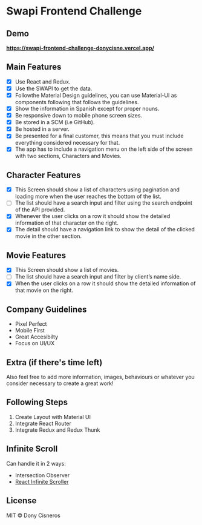 # Swapi Frontend Challenge

## Demo

**https://swapi-frontend-challenge-donycisne.vercel.app/**

## Main Features

- [x] Use React and Redux.
- [x] Use the SWAPI to get the data.
- [x] Followthe Material Design guidelines, you can use Material-UI as components following that follows the guidelines.
- [x] Show the information in Spanish except for proper nouns.
- [x] Be responsive down to mobile phone screen sizes.
- [x] Be stored in a SCM (i.e GitHub).
- [x] Be hosted in a server.
- [x] Be presented for a final customer, this means that you must include everything considered necessary for that.
- [x] The app has to include a navigation menu on the left side of the screen with two sections, Characters and Movies.

## Character Features

- [x] This Screen should show a list of characters using pagination and loading more when the user reaches the bottom of the list.
- [ ] The list should have a search input and filter using the search endpoint of the API provided.
- [x] Whenever the user clicks on a row it should show the detailed information of that character on the right.
- [x] The detail should have a navigation link to show the detail of the clicked movie in the other section.

## Movie Features

- [x] This Screen should show a list of movies.
- [ ] The list should have a search input and filter by client’s name side.
- [x] When the user clicks on a row it should show the detailed information of that
      movie on the right.

## Company Guidelines

- Pixel Perfect
- Mobile First
- Great Accesibilty
- Focus on UI/UX

## Extra (if there's time left)

Also feel free to add more information, images, behaviours or whatever you consider necessary to create a great work!

## Following Steps

1. Create Layout with Material UI
2. Integrate React Router
3. Integrate Redux and Redux Thunk

## Infinite Scroll

Can handle it in 2 ways:

- Intersection Observer
- [React Infinite Scroller](https://github.com/CassetteRocks/react-infinite-scroller)

## License

MIT © Dony Cisneros

